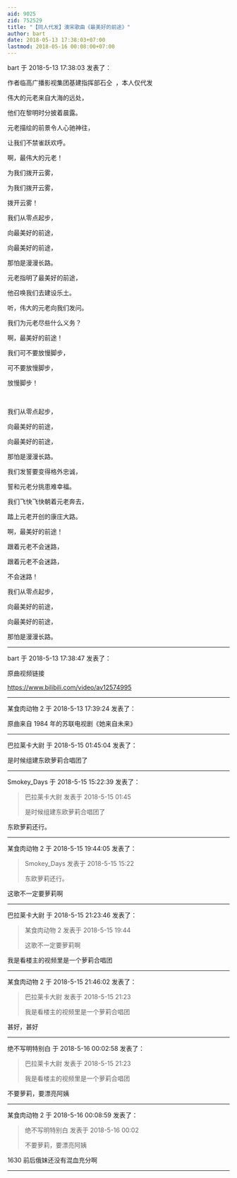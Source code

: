 ```yaml
---
aid: 9025
zid: 752529
title: "【同人代发】澳宋歌曲《最美好的前途》"
author: bart
date: 2018-05-13 17:38:03+07:00
lastmod: 2018-05-16 00:08:00+07:00
---
```


bart 于 2018-5-13 17:38:03 发表了：

作者临高广播影视集团基建指挥部石仝  ，本人仅代发

伟大的元老来自大海的远处，

他们在黎明时分披着晨露。

元老描绘的前景令人心驰神往，

让我们不禁雀跃欢呼。

啊，最伟大的元老！

为我们拨开云雾，

为我们拨开云雾，

拨开云雾！

我们从零点起步，

向最美好的前途，

向最美好的前途，

那怕是漫漫长路。

元老指明了最美好的前途，

他召唤我们去建设乐土。

听，伟大的元老向我们发问。

我们为元老尽些什么义务？

啊，最美好的前途！

我们可不要放慢脚步，

可不要放慢脚步，

放慢脚步！&nbsp; &nbsp;&nbsp; &nbsp;&nbsp;&nbsp;

&nbsp; &nbsp;&nbsp; &nbsp;&nbsp; &nbsp;&nbsp; &nbsp;&nbsp; &nbsp;

我们从零点起步，

向最美好的前途，

向最美好的前途，

那怕是漫漫长路。

我们发誓要变得格外忠诚，

誓和元老分挑患难幸福。

我们飞快飞快朝着元老奔去，

踏上元老开创的康庄大路。

啊，最美好的前途！

跟着元老不会迷路，

跟着元老不会迷路，

不会迷路！

我们从零点起步，

向最美好的前途，

向最美好的前途，

那怕是漫漫长路。&nbsp; &nbsp;&nbsp; &nbsp;

---

bart 于 2018-5-13 17:38:47 发表了：

原曲视频链接

https://www.bilibili.com/video/av12574995

---

某食肉动物 2 于 2018-5-13 17:39:24 发表了：

原曲来自 1984 年的苏联电视剧《她来自未来》

---

巴拉莱卡大尉 于 2018-5-15 01:45:04 发表了：

是时候组建东欧萝莉合唱团了

---

Smokey_Days 于 2018-5-15 15:22:39 发表了：

> 巴拉莱卡大尉 发表于 2018-5-15 01:45
>
> 是时候组建东欧萝莉合唱团了

东欧萝莉还行。

---

某食肉动物 2 于 2018-5-15 19:44:05 发表了：

> Smokey_Days 发表于 2018-5-15 15:22
>
> 东欧萝莉还行。

这歌不一定要萝莉啊

---

巴拉莱卡大尉 于 2018-5-15 21:23:46 发表了：

> 某食肉动物 2 发表于 2018-5-15 19:44
>
> 这歌不一定要萝莉啊

我是看楼主的视频里是一个萝莉合唱团

---

某食肉动物 2 于 2018-5-15 21:46:02 发表了：

> 巴拉莱卡大尉 发表于 2018-5-15 21:23
>
> 我是看楼主的视频里是一个萝莉合唱团

甚好，甚好

---

绝不写明特别白 于 2018-5-16 00:02:58 发表了：

> 巴拉莱卡大尉 发表于 2018-5-15 21:23
>
> 我是看楼主的视频里是一个萝莉合唱团

不要萝莉，要漂亮阿姨

---

某食肉动物 2 于 2018-5-16 00:08:59 发表了：

> 绝不写明特别白 发表于 2018-5-16 00:02
>
> 不要萝莉，要漂亮阿姨

1630 前后俄妹还没有混血充分啊

---
